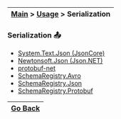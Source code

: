 | [Main](/README.md) > [Usage](/docs/Usage.md) > Serialization |
|--------------------------------------------------------------|

### Serialization :outbox_tray:


- [System.Text.Json (JsonCore)](/docs/Serialization/JsonCore.md)
- [Newtonsoft.Json (Json.NET)](/docs/Serialization/JsonNET.md)
- [protobuf-net](/docs/Serialization/ProtobufNet.md)
- [SchemaRegistry.Avro](/docs/Serialization/SchemaRegistryAvro.md)
- [SchemaRegistry.Json](/docs/Serialization/SchemaRegistryJson.md)
- [SchemaRegistry.Protobuf](/docs/Serialization/SchemaRegistryProtobuf.md)


| [Go Back](/docs/Usage.md) |
|---------------------------| 